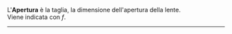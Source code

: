 L'**Apertura** è la taglia, la dimensione dell'apertura della lente.<br />
Viene indicata con $f$.

---------------------------------------------------------------